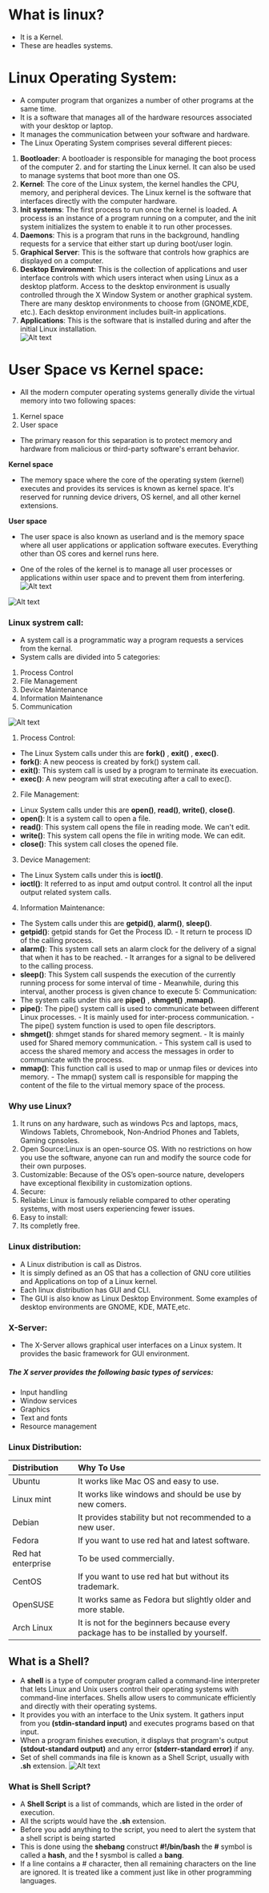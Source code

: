 # What is linux?
- It is a Kernel.
- These are headles systems. 
# Linux Operating System:
- A computer program that organizes a number of other programs at the same time.
- It is a software that manages all of the hardware resources associated with your desktop or laptop.
- It manages the communication between your software and hardware.
- The Linux Operating System comprises several different pieces:

1. **Bootloader**: A bootloader is responsible for managing the boot process of the computer 2. and for starting the Linux kernel. It can also be used to manage systems that boot more than one OS.
2. **Kernel**: The core of the Linux system, the kernel handles the CPU, memory, and peripheral devices. The Linux kernel is the software that interfaces directly with the computer hardware.
3. **Init systems**: The first process to run once the kernel is loaded. A process is an instance of a program running on a computer, and the init system initializes the system to enable it to run other processes.
4. **Daemons**: This is a program that runs in the background, handling requests for a service that either start up during boot/user login.
5. **Graphical Server**: This is the software that controls how graphics are displayed on a computer. 
6. **Desktop Environment**: This is the collection of applications and user interface controls with which users interact when using Linux as a desktop platform. Access to the desktop environment is usually controlled through the X Window System or another graphical system.
There are many desktop environments to choose from (GNOME,KDE, etc.). Each desktop environment includes built-in applications.
7. **Applications**: This is the software that is installed during and after the initial Linux installation.     
   ![Alt text](image.png)       

# User Space vs Kernel space:
- All the modern computer operating systems generally divide the virtual memory into two following spaces:
1. Kernel space
2. User space
- The primary reason for this separation is to protect memory and hardware from malicious or third-party software's errant behavior.

**Kernel space**
- The memory space where the core of the operating system (kernel) executes and provides its services is known as kernel space. It's reserved for running device drivers, OS kernel, and all other kernel extensions.

**User space**
- The user space is also known as userland and is the memory space where all user applications or application software executes. Everything other than OS cores and kernel runs here.

- One of the roles of the kernel is to manage all user processes or applications within user space and to prevent them from interfering.        
![Alt text](image-1.png)

![Alt text](image-2.png)

### Linux systrem call:
- A system call is a programmatic way a program requests a services from the kernal.
- System calls are divided into 5 categories:
1. Process Control
2. File Management
3. Device Maintenance
4. Information Maintenance
5. Communication

![Alt text](image-3.png)

1. Process Control:
- The Linux System calls under this are **fork()** , **exit()** , **exec()**.
- **fork()**: A new peocess is created by fork() system call.
- **exit()**: This system call is used by a program to terminate its execuation.
- **exec()**: A new peogram will strat executing after a call to exec().
2. File Management:
- Linux System calls under this are **open()**, **read()**, **write()**, **close()**.
- **open()**: It is a system call to open a file.
- **read()**: This system call opens the file in reading mode. We can't edit.
- **write()**: This system call opens the file in writing mode. We can edit.
- **close()**: This system call closes the opened file.
3. Device Management:
- The Linux System calls under this is **ioctl()**.
- **ioctl()**: It referred to as input amd output control. It control all the input output related system calls.
4. Information Maintenance:
- The System calls under this are **getpid()**, **alarm()**, **sleep()**.
- **getpid()**: getpid stands for Get the Process ID.
        - It return te process ID of the calling process.
- **alarm()**: This system call sets an alarm clock for the delivery of a signal that when it has to be reached.
        -   It arranges for a signal to be delivered to the calling process.
- **sleep()**: This System call suspends the execution of the currently running process for some interval of time
        -  Meanwhile, during this interval, another process is given chance to execute
5: Communication:
- The system calls under this are **pipe()** , **shmget()** ,**mmap()**.
- **pipe()**: The pipe() system call is used to communicate between different Linux processes.
        - It is mainly used for inter-process communication.
        - The pipe() system function is used to open file descriptors.
- **shmget()**: shmget stands for shared memory segment.
        -   It is mainly used for Shared memory communication.
        -   This system call is used to access the shared memory and access the messages in order to communicate with the process.
- **mmap()**: This function call is used to map or unmap files or devices into memory.
        - The mmap() system call is responsible for mapping the content of the file to the virtual memory space of the process.
### Why use Linux?
1. It runs on any hardware, such as windows Pcs and laptops, macs, Windows Tablets, Chromebook, Non-Andriod Phones and Tablets, Gaming cpnsoles.
2. Open Source:Linux is an open-source OS. With no restrictions on how you use the software, anyone can run and modify the source code for their own purposes. 
3. Customizable: Because of the OS’s open-source nature, developers have exceptional flexibility in customization options. 
4. Secure: 
5. Reliable: Linux is famously reliable compared to other operating systems, with most users experiencing fewer issues.
6. Easy to install: 
7. Its completly free.

### Linux distribution:
- A Linux distribution is call as Distros.
- It is simply defined as an OS that has a collection of GNU core utilities and Applications on top of a Linux kernel.
- Each linux distribution has GUI and CLI.
- The GUI is also know as Linux Desktop Environment. Some examples of desktop environments are GNOME, KDE, MATE,etc.
### X-Server:
- The X-Server allows graphical user interfaces on a Linux system. It provides the basic framework for GUI environment. 

##### The X server provides the following basic types of services:
- Input handling
- Window services
- Graphics
- Text and fonts
- Resource management

### Linux Distribution:
|Distribution|Why To Use |
|:---        |:---|
|Ubuntu | It works like Mac OS and easy to use. |
| Linux mint | It works like windows and should be use by new comers. |
| Debian |	        It provides stability but not recommended to a new user.
| Fedora |	        If you want to use red hat and latest software.
| Red hat enterprise | To be used commercially.
| CentOS	 |       If you want to use red hat but without its trademark.
| OpenSUSE	 |   It works same as Fedora but slightly older and more stable.
| Arch Linux |	    It is not for the beginners because every package has to be installed by yourself.|

## What is a Shell?
- A **shell** is a type of computer program called a command-line interpreter that lets Linux and Unix users control their operating systems with command-line interfaces. Shells allow users to communicate efficiently and directly with their operating systems.
- It provides you with an interface to the Unix system. It gathers input from you **(stdin-standard input)** and executes programs based on that input.
- When a program finishes execution, it displays that program's output **(stdout-standard output)** and any error **(stderr-standard error)** if any.
- Set of shell commands ina file is known as a Shell Script, usually with **.sh** extension. 
![Alt text](image-4.png)

### What is Shell Script?
- A **Shell Script** is a list of commands, which are listed in the order of execution.
- All the scripts would have the **.sh** extension.
- Before you add anything to the script, you need to alert the system that a shell script is being started
- This is done using the **shebang** construct **#!/bin/bash** the **#** symbol is called a **hash**, and the **!** sysmbol is called a **bang**.
- If a line contains a # character, then all remaining characters on the line are ignored. It is treated like a comment just like in other programming languages. 